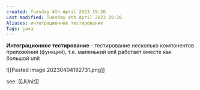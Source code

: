 ```yaml
---
created: Tuesday 4th April 2023 19:26
Last modified: Tuesday 4th April 2023 19:26
Aliases: интеграционное тестирование
Tags: java
---
```


**Интеграционное тестирование** - тестирование несколько компонентов приложения (функций), т.е. маленький unit работает вместе как большой unit

![[Pasted image 20230404192731.png]]

see: [[JUnit]]